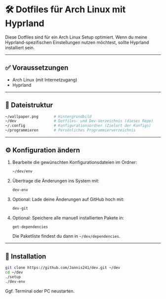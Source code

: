 # 🛠️ Dotfiles für Arch Linux mit Hyprland

Diese Dotfiles sind für ein Arch Linux Setup optimiert.
Wenn du meine Hyprland-spezifischen Einstellungen nutzen möchtest, sollte Hyprland installiert sein.

---

## ✅ Voraussetzungen

- Arch Linux (mit Internetzugang)
- Hyprland

---

## 📁 Dateistruktur

```bash
~/wallpaper.png       # Hintergrundbild
~/dev                 # Dotfiles- und Dev-Verzeichnis (dieses Repo)
~/.config             # Konfigurationsordner (Zielort der Konfigs)
~/programmieren       # Persönliches Programmierverzeichnis
```


---

## ⚙️ Konfiguration ändern

1. Bearbeite die gewünschten Konfigurationsdateien im Ordner:

   ```bash
   ~/dev/env
   ```

2. Übertrage die Änderungen ins System mit:

   ```bash
   dev-env
   ```

3. Optional: Lade deine Änderungen auf GitHub hoch mit:

   ```bash
   dev-git
   ```

4. Optional: Speichere alle manuell installierten Pakete in:

   ```bash
   get-dependencies
   ```

   Die Paketliste findest du dann in `~/dev/dependencies`.

---

## 🚀 Installation

```bash
git clone https://github.com/Jannis241/dev.git ~/dev
cd ~/dev
./setup
./dev-env
```
Ggf. Terminal oder PC neustarten.
